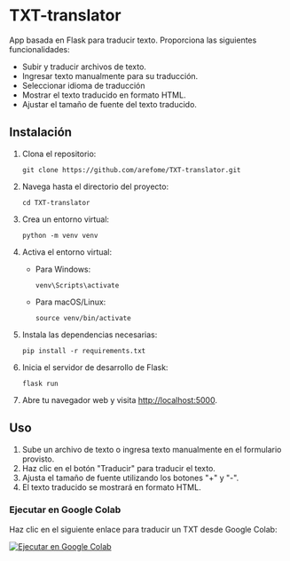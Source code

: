 # TXT-translator
App basada en Flask para traducir texto. Proporciona las siguientes funcionalidades:

- Subir y traducir archivos de texto.
- Ingresar texto manualmente para su traducción.
- Seleccionar idioma de traducción
- Mostrar el texto traducido en formato HTML.
- Ajustar el tamaño de fuente del texto traducido.

## Instalación

1. Clona el repositorio:

   ```
   git clone https://github.com/arefome/TXT-translator.git
   ```

2. Navega hasta el directorio del proyecto:

   ```
   cd TXT-translator
   ```

3. Crea un entorno virtual:

   ```
   python -m venv venv
   ```

4. Activa el entorno virtual:

   - Para Windows:

     ```
     venv\Scripts\activate
     ```

   - Para macOS/Linux:

     ```
     source venv/bin/activate
     ```

5. Instala las dependencias necesarias:

   ```
   pip install -r requirements.txt
   ```

6. Inicia el servidor de desarrollo de Flask:

   ```
   flask run
   ```

7. Abre tu navegador web y visita [http://localhost:5000](http://localhost:5000).

## Uso

1. Sube un archivo de texto o ingresa texto manualmente en el formulario provisto.
2. Haz clic en el botón "Traducir" para traducir el texto.
3. Ajusta el tamaño de fuente utilizando los botones "+" y "-".
4. El texto traducido se mostrará en formato HTML.


### Ejecutar en Google Colab

Haz clic en el siguiente enlace para traducir un TXT desde Google Colab:

[![Ejecutar en Google Colab](https://colab.research.google.com/assets/colab-badge.svg)](https://colab.research.google.com/github/arefome/TXT-translator/blob/master/notebooks/TXT_translator.ipynb)

